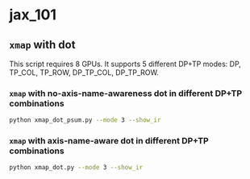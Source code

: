 # jax_101

## `xmap` with dot

This script requires 8 GPUs. It supports 5 different DP+TP modes: DP, TP_COL,
TP_ROW, DP_TP_COL, DP_TP_ROW.

### `xmap` with no-axis-name-awareness dot in different DP+TP combinations

```bash
python xmap_dot_psum.py --mode 3 --show_ir
```

### `xmap` with axis-name-aware dot in different DP+TP combinations

```bash
python xmap_dot.py --mode 3 --show_ir
```

